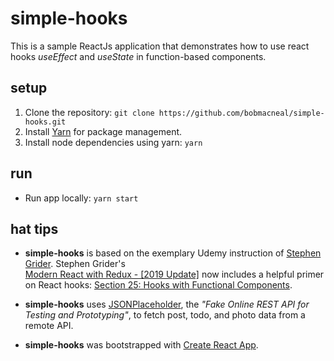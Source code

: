 # simple-hooks
This is a sample ReactJs application that demonstrates how to use react hooks _useEffect_ and _useState_ in function-based 
components.

## setup

1. Clone the repository: `git clone https://github.com/bobmacneal/simple-hooks.git`
2. Install [Yarn](https://yarnpkg.com) for package management. 
3. Install node dependencies using yarn: `yarn`

## run

- Run app locally: `yarn start`

## hat tips

- **simple-hooks** is based on the exemplary Udemy instruction of 
[Stephen Grider](https://github.com/StephenGrider). Stephen Grider's  
[Modern React with Redux - [2019 Update]](https://www.udemy.com/react-redux/learn/v4/content) now includes a helpful 
primer on React hooks: 
[Section 25: Hooks with Functional Components](https://www.udemy.com/react-redux/learn/v4/overview).

- **simple-hooks** uses [JSONPlaceholder](https://jsonplaceholder.typicode.com/), the _"Fake Online REST API for 
Testing and Prototyping"_, to fetch post, todo, and photo data from a remote API.

- **simple-hooks** was bootstrapped with [Create React App](https://github.com/facebook/create-react-app).
